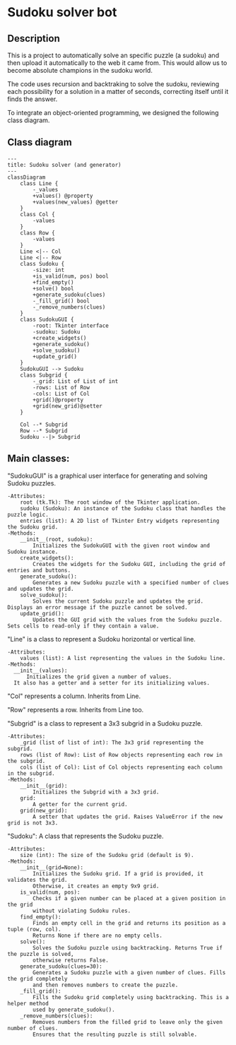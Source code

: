 # Sudoku solver bot

## Description
This is a project to automatically solve an specific puzzle (a sudoku) and then upload it automatically to the web it came from. This would allow us to become absolute champions in the sudoku world.

The code uses recursion and backtraking to solve the sudoku, reviewing each possibility for a solution in a matter of seconds, correcting itself until it finds the answer.

To integrate an object-oriented programming, we designed the following class diagram.

## Class diagram

```mermaid
---
title: Sudoku solver (and generator)
---
classDiagram
    class Line {
        -_values
        +values() @property
        +values(new_values) @getter
    }
    class Col {
        -values
    }
    class Row {
        -values
    }
    Line <|-- Col
    Line <|-- Row
    class Sudoku {
        -size: int
        +is_valid(num, pos) bool
        +find_empty() 
        +solve() bool
        +generate_sudoku(clues)
        -_fill_grid() bool
        -_remove_numbers(clues)
    }
    class SudokuGUI {
        -root: Tkinter interface
        -sudoku: Sudoku
        +create_widgets()
        +generate_sudoku()
        +solve_sudoku()
        +update_grid()
    }
    SudokuGUI --> Sudoku
    class Subgrid {
        -_grid: List of List of int
        -rows: List of Row
        -cols: List of Col
        +grid()@property
        +grid(new_grid)@setter
    }

    Col --* Subgrid
    Row --* Subgrid
    Sudoku --|> Subgrid
```

## Main classes:

"SudokuGUI" is a graphical user interface for generating and solving Sudoku puzzles.

    -Attributes:
        root (tk.Tk): The root window of the Tkinter application.
        sudoku (Sudoku): An instance of the Sudoku class that handles the puzzle logic.
        entries (list): A 2D list of Tkinter Entry widgets representing the Sudoku grid.
    -Methods:
        __init__(root, sudoku):
            Initializes the SudokuGUI with the given root window and Sudoku instance.
        create_widgets():
            Creates the widgets for the Sudoku GUI, including the grid of entries and buttons.
        generate_sudoku():
            Generates a new Sudoku puzzle with a specified number of clues and updates the grid.
        solve_sudoku():
            Solves the current Sudoku puzzle and updates the grid. Displays an error message if the puzzle cannot be solved.
        update_grid():
            Updates the GUI grid with the values from the Sudoku puzzle. Sets cells to read-only if they contain a value.

"Line" is a class to represent a Sudoku horizontal or vertical line.

    -Attributes:
        values (list): A list representing the values in the Sudoku line.
    -Methods:
      __init__(values):
          Initializes the grid given a number of values.
      It also has a getter and a setter for its initializing values.

"Col" represents a column. Inherits from Line.

"Row" represents a row. Inherits from Line too.

"Subgrid" is a class to represent a 3x3 subgrid in a Sudoku puzzle.
    
    -Attributes:
        _grid (list of list of int): The 3x3 grid representing the subgrid.
        rows (list of Row): List of Row objects representing each row in the subgrid.
        cols (list of Col): List of Col objects representing each column in the subgrid.
    -Methods:
        __init__(grid):
            Initializes the Subgrid with a 3x3 grid.
        grid:
            A getter for the current grid.
        grid(new_grid):
            A setter that updates the grid. Raises ValueError if the new grid is not 3x3.

"Sudoku": A class that represents the Sudoku puzzle.

    -Attributes:
        size (int): The size of the Sudoku grid (default is 9).
    -Methods:
        __init__(grid=None):
            Initializes the Sudoku grid. If a grid is provided, it validates the grid.
            Otherwise, it creates an empty 9x9 grid.
        is_valid(num, pos):
            Checks if a given number can be placed at a given position in the grid
            without violating Sudoku rules.
        find_empty():
            Finds an empty cell in the grid and returns its position as a tuple (row, col).
            Returns None if there are no empty cells.
        solve():
            Solves the Sudoku puzzle using backtracking. Returns True if the puzzle is solved,
            otherwise returns False.
        generate_sudoku(clues=30):
            Generates a Sudoku puzzle with a given number of clues. Fills the grid completely
            and then removes numbers to create the puzzle.
        _fill_grid():
            Fills the Sudoku grid completely using backtracking. This is a helper method
            used by generate_sudoku().
        _remove_numbers(clues):
            Removes numbers from the filled grid to leave only the given number of clues.
            Ensures that the resulting puzzle is still solvable.
          
